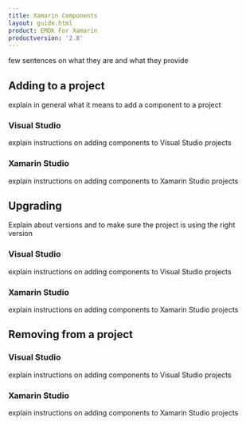 ```yaml
---
title: Xamarin Components
layout: guide.html
product: EMDK For Xamarin
productversion: '2.8'
---
```


few sentences on what they are and what they provide

## Adding to a project
explain in general what it means to add a component to a project

### Visual Studio
explain instructions on adding components to Visual Studio projects

### Xamarin Studio
explain instructions on adding components to Xamarin Studio projects

## Upgrading
Explain about versions and to make sure the project is using the right version
### Visual Studio
explain instructions on adding components to Visual Studio projects

### Xamarin Studio
explain instructions on adding components to Xamarin Studio projects


## Removing from a project

### Visual Studio
explain instructions on adding components to Visual Studio projects

### Xamarin Studio
explain instructions on adding components to Xamarin Studio projects
















